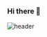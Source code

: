 ### Hi there 👋
![header](https://capsule-render.vercel.app/api?type=waving&color=gradient&height=300&section=header&text=capsule%20render&fontSize=90)
